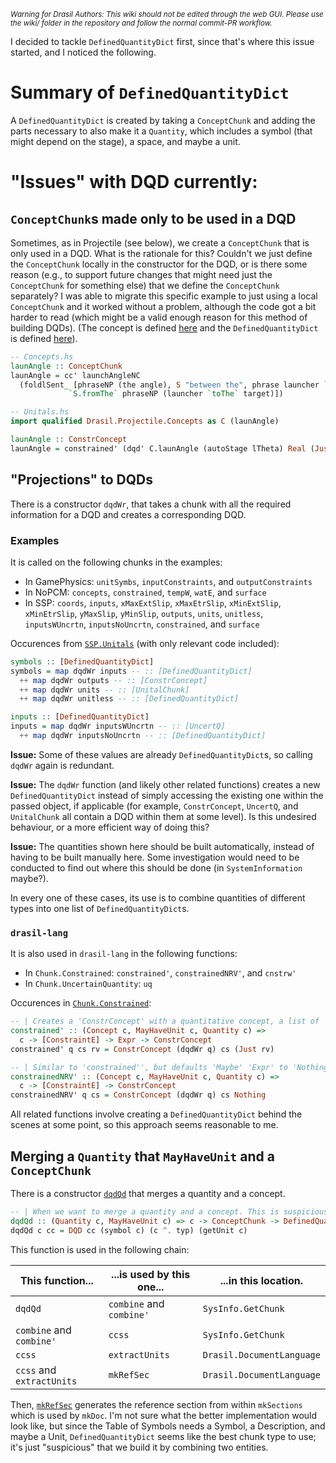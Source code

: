 <small><i>Warning for Drasil Authors: This wiki should not be edited through the web GUI. Please use the wiki/ folder in the repository and follow the normal commit-PR workflow.</i></small>

I decided to tackle `DefinedQuantityDict` first, since that's where this issue started, and I noticed the following.

# Summary of `DefinedQuantityDict`
A `DefinedQuantityDict` is created by taking a `ConceptChunk` and adding the parts necessary to also make it a `Quantity`, which includes a symbol (that might depend on the stage), a space, and maybe a unit.

# "Issues" with DQD currently:
## `ConceptChunk`s made only to be used in a DQD
Sometimes, as in Projectile (see below), we create a `ConceptChunk` that is only used in a DQD. What is the rationale for this? Couldn't we just define the `ConceptChunk` locally in the constructor for the DQD, or is there some reason (e.g., to support future changes that might need just the `ConceptChunk` for something else) that we define the `ConceptChunk` separately? I was able to migrate this specific example to just using a local `ConceptChunk` and it worked without a problem, although the code got a bit harder to read (which might be a valid enough reason for this method of building DQDs). (The concept is defined [here](https://github.com/JacquesCarette/Drasil/blob/master/code/drasil-example/projectile/lib/Drasil/Projectile/Concepts.hs) and the `DefinedQuantityDict` is defined [here](https://github.com/JacquesCarette/Drasil/blob/master/code/drasil-example/projectile/lib/Drasil/Projectile/Unitals.hs)).

```haskell
-- Concepts.hs
launAngle :: ConceptChunk
launAngle = cc' launchAngleNC
  (foldlSent_ [phraseNP (the angle), S "between the", phrase launcher `S.and_` S "a straight line"
             `S.fromThe` phraseNP (launcher `toThe` target)])

-- Unitals.hs
import qualified Drasil.Projectile.Concepts as C (launAngle)

launAngle :: ConstrConcept
launAngle = constrained' (dqd' C.launAngle (autoStage lTheta) Real (Just radian)) [physc $ Bounded (Exc, exactDbl 0) (Exc, half $ sy pi_)] (sy pi_ $/ exactDbl 4)

```

## "Projections" to DQDs
There is a constructor `dqdWr`, that takes a chunk with all the required information for a DQD and creates a corresponding DQD. 
### Examples
It is called on the following chunks in the examples:
- In GamePhysics: `unitSymbs`, `inputConstraints`, and `outputConstraints`
- In NoPCM: `concepts`, `constrained`, `tempW`, `watE`, and `surface`
- In SSP: `coords`, `inputs`, `xMaxExtSlip`, `xMaxEtrSlip`, `xMinExtSlip`, `xMinEtrSlip`, `yMaxSlip`, `yMinSlip`, `outputs`, `units`, `unitless`, `inputsWUncrtn`, `inputsNoUncrtn`, `constrained`, and `surface`

Occurences from [`SSP.Unitals`](https://github.com/JacquesCarette/Drasil/blob/master/code/drasil-example/ssp/lib/Drasil/SSP/Unitals.hs) (with only relevant code included):
```haskell
symbols :: [DefinedQuantityDict]
symbols = map dqdWr inputs -- :: [DefinedQuantityDict]
  ++ map dqdWr outputs -- :: [ConstrConcept]
  ++ map dqdWr units -- :: [UnitalChunk]
  ++ map dqdWr unitless -- :: [DefinedQuantityDict]

inputs :: [DefinedQuantityDict]
inputs = map dqdWr inputsWUncrtn -- :: [UncertQ]
  ++ map dqdWr inputsNoUncrtn -- :: [DefinedQuantityDict]
```

**Issue:** Some of these values are already `DefinedQuantityDict`s, so calling `dqdWr` again is redundant.

**Issue:** The `dqdWr` function (and likely other related functions) creates a new `DefinedQuantityDict` instead of simply accessing the existing one within the passed object, if applicable (for example, `ConstrConcept`, `UncertQ`, and `UnitalChunk` all contain a DQD within them at some level). Is this undesired behaviour, or a more efficient way of doing this?

**Issue:** The quantities shown here should be built automatically, instead of having to be built manually here. Some investigation would need to be conducted to find out where this should be done (in `SystemInformation` maybe?).

In every one of these cases, its use is to combine quantities of different types into one list of `DefinedQuantityDict`s.

### `drasil-lang`
It is also used in `drasil-lang` in the following functions:
- In `Chunk.Constrained`: `constrained'`, `constrainedNRV'`, and `cnstrw'`
- In `Chunk.UncertainQuantity`: `uq`

Occurences in [`Chunk.Constrained`](https://github.com/JacquesCarette/Drasil/blob/f7eaea75e0bcf270040c9fa4af214cd467410ddd/code/drasil-lang/lib/Language/Drasil/Chunk/Constrained.hs#L115-L123):
```haskell
-- | Creates a 'ConstrConcept' with a quantitative concept, a list of 'Constraint's and an 'Expr'.
constrained' :: (Concept c, MayHaveUnit c, Quantity c) =>
  c -> [ConstraintE] -> Expr -> ConstrConcept
constrained' q cs rv = ConstrConcept (dqdWr q) cs (Just rv)

-- | Similar to 'constrained'', but defaults 'Maybe' 'Expr' to 'Nothing'.
constrainedNRV' :: (Concept c, MayHaveUnit c, Quantity c) =>
  c -> [ConstraintE] -> ConstrConcept
constrainedNRV' q cs = ConstrConcept (dqdWr q) cs Nothing
```

All related functions involve creating a `DefinedQuantityDict` behind the scenes at some point, so this approach seems reasonable to me.

## Merging a `Quantity` that `MayHaveUnit` and a `ConceptChunk`

There is a constructor [`dqdQd`](https://github.com/JacquesCarette/Drasil/blob/09365d7d1f5dc9b54e84a8d64cb601184456ea0c/code/drasil-lang/lib/Language/Drasil/Chunk/DefinedQuantity.hs#L79-L81) that merges a quantity and a concept.
```haskell
-- | When we want to merge a quantity and a concept. This is suspicious.
dqdQd :: (Quantity c, MayHaveUnit c) => c -> ConceptChunk -> DefinedQuantityDict
dqdQd c cc = DQD cc (symbol c) (c ^. typ) (getUnit c)
```

This function is used in the following chain:

|This function... | ...is used by this one...| ...in this location.|
|---|---|---|
|`dqdQd`|`combine` and `combine'`| `SysInfo.GetChunk`|
|`combine` and `combine'`|`ccss`| `SysInfo.GetChunk`|
|`ccss`| `extractUnits`| `Drasil.DocumentLanguage`|
|`ccss` and `extractUnits`| `mkRefSec`| `Drasil.DocumentLanguage`|

Then, [`mkRefSec`](https://github.com/JacquesCarette/Drasil/blob/1ab7a8c2b875e8a7e6ff6bcc45e74c4e4bc38b32/code/drasil-docLang/lib/Drasil/DocumentLanguage.hs#L258-L284) generates the reference section from within `mkSections` which is used by `mkDoc`. I'm not sure what the better implementation would look like, but since the Table of Symbols needs a Symbol, a Description, and maybe a Unit, `DefinedQuantityDict` seems like the best chunk type to use; it's just "suspicious" that we build it by combining two entities.